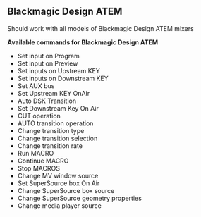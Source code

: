 ## Blackmagic Design ATEM

Should work with all models of Blackmagic Design ATEM mixers

**Available commands for Blackmagic Design ATEM**

- Set input on Program
- Set input on Preview
- Set inputs on Upstream KEY
- Set inputs on Downstream KEY
- Set AUX bus
- Set Upstream KEY OnAir
- Auto DSK Transition
- Set Downstream Key On Air
- CUT operation
- AUTO transition operation
- Change transition type
- Change transition selection
- Change transition rate
- Run MACRO
- Continue MACRO
- Stop MACROS
- Change MV window source
- Set SuperSource box On Air
- Change SuperSource box source
- Change SuperSource geometry properties
- Change media player source
